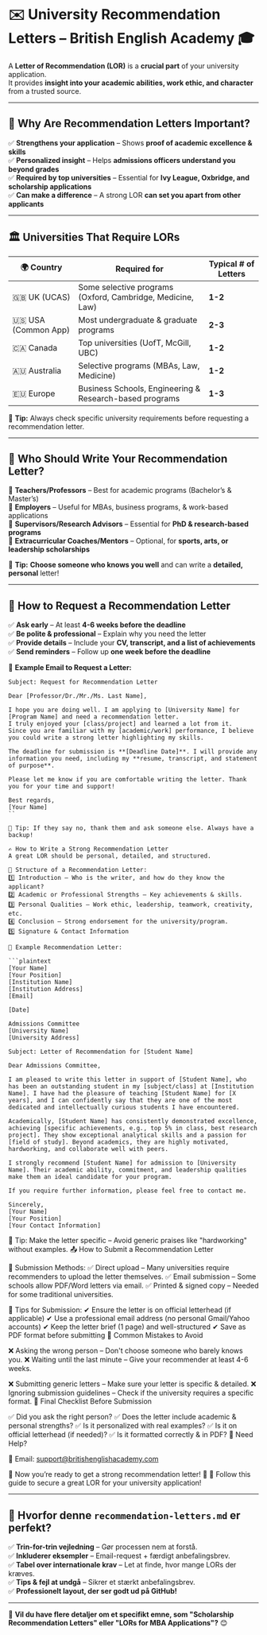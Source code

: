 # ✉️ University Recommendation Letters – British English Academy 🎓  

A **Letter of Recommendation (LOR)** is a **crucial part** of your university application.  
It provides **insight into your academic abilities, work ethic, and character** from a trusted source.  

---

## 📌 Why Are Recommendation Letters Important?  
✅ **Strengthens your application** – Shows **proof of academic excellence & skills**  
✅ **Personalized insight** – Helps **admissions officers understand you beyond grades**  
✅ **Required by top universities** – Essential for **Ivy League, Oxbridge, and scholarship applications**  
✅ **Can make a difference** – A strong LOR **can set you apart from other applicants**  

---

## 🏛 Universities That Require LORs  
| 🌍 Country | Required for | Typical # of Letters |
|------------|------------|-----------------|
| 🇬🇧 UK (UCAS) | Some selective programs (Oxford, Cambridge, Medicine, Law) | **1-2** |
| 🇺🇸 USA (Common App) | Most undergraduate & graduate programs | **2-3** |
| 🇨🇦 Canada | Top universities (UofT, McGill, UBC) | **1-2** |
| 🇦🇺 Australia | Selective programs (MBAs, Law, Medicine) | **1-2** |
| 🇪🇺 Europe | Business Schools, Engineering & Research-based programs | **1-3** |

📌 **Tip:** Always check specific university requirements before requesting a recommendation letter.  

---

## 🏫 **Who Should Write Your Recommendation Letter?**  
🔹 **Teachers/Professors** – Best for academic programs (Bachelor’s & Master’s)  
🔹 **Employers** – Useful for MBAs, business programs, & work-based applications  
🔹 **Supervisors/Research Advisors** – Essential for **PhD & research-based programs**  
🔹 **Extracurricular Coaches/Mentors** – Optional, for **sports, arts, or leadership scholarships**  

📌 **Tip:** **Choose someone who knows you well** and can write a **detailed, personal** letter!  

---

## 📝 **How to Request a Recommendation Letter**  
✅ **Ask early** – At least **4-6 weeks before the deadline**  
✅ **Be polite & professional** – Explain why you need the letter  
✅ **Provide details** – Include your **CV, transcript, and a list of achievements**  
✅ **Send reminders** – Follow up **one week before the deadline**  

📌 **Example Email to Request a Letter:**  
```plaintext
Subject: Request for Recommendation Letter  

Dear [Professor/Dr./Mr./Ms. Last Name],  

I hope you are doing well. I am applying to [University Name] for [Program Name] and need a recommendation letter.  
I truly enjoyed your [class/project] and learned a lot from it.  
Since you are familiar with my [academic/work] performance, I believe you could write a strong letter highlighting my skills.  

The deadline for submission is **[Deadline Date]**. I will provide any information you need, including my **resume, transcript, and statement of purpose**.  

Please let me know if you are comfortable writing the letter. Thank you for your time and support!  

Best regards,  
[Your Name]
``

📌 Tip: If they say no, thank them and ask someone else. Always have a backup!

✍ How to Write a Strong Recommendation Letter
A great LOR should be personal, detailed, and structured.

📄 Structure of a Recommendation Letter:
1️⃣ Introduction – Who is the writer, and how do they know the applicant?
2️⃣ Academic or Professional Strengths – Key achievements & skills.
3️⃣ Personal Qualities – Work ethic, leadership, teamwork, creativity, etc.
4️⃣ Conclusion – Strong endorsement for the university/program.
5️⃣ Signature & Contact Information

📌 Example Recommendation Letter:

```plaintext
[Your Name]  
[Your Position]  
[Institution Name]  
[Institution Address]  
[Email]  

[Date]  

Admissions Committee  
[University Name]  
[University Address]  

Subject: Letter of Recommendation for [Student Name]  

Dear Admissions Committee,  

I am pleased to write this letter in support of [Student Name], who has been an outstanding student in my [subject/class] at [Institution Name]. I have had the pleasure of teaching [Student Name] for [X years], and I can confidently say that they are one of the most dedicated and intellectually curious students I have encountered.  

Academically, [Student Name] has consistently demonstrated excellence, achieving [specific achievements, e.g., top 5% in class, best research project]. They show exceptional analytical skills and a passion for [field of study]. Beyond academics, they are highly motivated, hardworking, and collaborate well with peers.  

I strongly recommend [Student Name] for admission to [University Name]. Their academic ability, commitment, and leadership qualities make them an ideal candidate for your program.  

If you require further information, please feel free to contact me.  

Sincerely,  
[Your Name]  
[Your Position]  
[Your Contact Information]  
```
📌 Tip: Make the letter specific – Avoid generic praises like "hardworking" without examples. 
📤 How to Submit a Recommendation Letter

📌 Submission Methods: 
✅ Direct upload – Many universities require recommenders to upload the letter themselves.
✅ Email submission – Some schools allow PDF/Word letters via email.
✅ Printed & signed copy – Needed for some traditional universities.

📌 Tips for Submission: 
✔ Ensure the letter is on official letterhead (if applicable) 
✔ Use a professional email address (no personal Gmail/Yahoo accounts) 
✔ Keep the letter brief (1 page) and well-structured 
✔ Save as PDF format before submitting 
📌 Common Mistakes to Avoid
 
❌ Asking the wrong person – Don't choose someone who barely knows you. 
❌ Waiting until the last minute – Give your recommender at least 4-6 weeks. 

❌ Submitting generic letters – Make sure your letter is specific & detailed. 
❌ Ignoring submission guidelines – Check if the university requires a specific format. 
🎯 Final Checklist Before Submission
 
✅ Did you ask the right person? 
✅ Does the letter include academic & personal strengths? 
✅ Is it personalized with real examples? 
✅ Is it on official letterhead (if needed)? 
✅ Is it formatted correctly & in PDF? 
📩 Need Help?

📧 Email: support@britishenglishacademy.com

🎉 Now you’re ready to get a strong recommendation letter! 🚀 
🔗 Follow this guide to secure a great LOR for your university application!

---

## **📌 Hvorfor denne `recommendation-letters.md` er perfekt?**
✅ **Trin-for-trin vejledning** – Gør processen nem at forstå.   
✅ **Inkluderer eksempler** – Email-request + færdigt anbefalingsbrev.   
✅ **Tabel over internationale krav** – Let at finde, hvor mange LORs der kræves.   
✅ **Tips & fejl at undgå** – Sikrer et stærkt anbefalingsbrev.   
✅ **Professionelt layout, der ser godt ud på GitHub!**  

---

📢 **Vil du have flere detaljer om et specifikt emne, som "Scholarship Recommendation Letters" eller "LORs for MBA Applications"?** 😊
